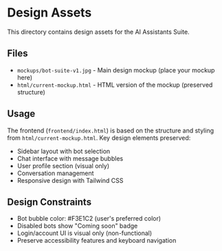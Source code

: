 # Design Assets

This directory contains design assets for the AI Assistants Suite.

## Files

- `mockups/bot-suite-v1.jpg` - Main design mockup (place your mockup here)
- `html/current-mockup.html` - HTML version of the mockup (preserved structure)

## Usage

The frontend (`frontend/index.html`) is based on the structure and styling from `html/current-mockup.html`. Key design elements preserved:

- Sidebar layout with bot selection
- Chat interface with message bubbles
- User profile section (visual only)
- Conversation management
- Responsive design with Tailwind CSS

## Design Constraints

- Bot bubble color: #F3E1C2 (user's preferred color)
- Disabled bots show "Coming soon" badge
- Login/account UI is visual only (non-functional)
- Preserve accessibility features and keyboard navigation
